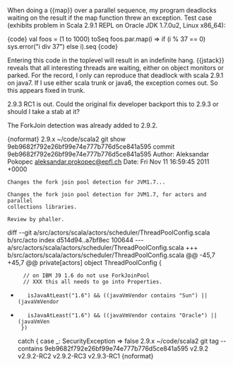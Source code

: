 When doing a {{map}} over a parallel sequence, my program deadlocks waiting on the result if the map function threw an exception. Test case (exhibits problem in Scala 2.9.1 REPL on Oracle JDK 1.7.0u2, Linux x86_64):

{code}
val foos = (1 to 1000) toSeq
foos.par.map(i => if (i % 37 == 0) sys.error("i div 37") else i).seq
{code}

Entering this code in the toplevel will result in an indefinite hang. {{jstack}} reveals that all interesting threads are waiting, either on object monitors or parked.
For the record, I only can reproduce that deadlock with scala 2.9.1 on java7.  If I use either scala trunk or java6, the exception comes out.  So this appears fixed in trunk.

2.9.3 RC1 is out. Could the original fix developer backport this to 2.9.3 or should I take a stab at it?

The ForkJoin detection was already added to 2.9.2.

{noformat}
2.9.x ~/code/scala2 git show 9eb9682f792e26bf99e74e777b776d5ce841a595
commit 9eb9682f792e26bf99e74e777b776d5ce841a595
Author: Aleksandar Pokopec <aleksandar.prokopec@epfl.ch>
Date:   Fri Nov 11 16:59:45 2011 +0000

    Changes the fork join pool detection for JVM1.7...
    
    Changes the fork join pool detection for JVM1.7, for actors and parallel
    collections libraries.
    
    Review by phaller.

diff --git a/src/actors/scala/actors/scheduler/ThreadPoolConfig.scala b/src/acto
index d514d94..a7bf8ec 100644
--- a/src/actors/scala/actors/scheduler/ThreadPoolConfig.scala
+++ b/src/actors/scala/actors/scheduler/ThreadPoolConfig.scala
@@ -45,7 +45,7 @@ private[actors] object ThreadPoolConfig {
 
         // on IBM J9 1.6 do not use ForkJoinPool
         // XXX this all needs to go into Properties.
-        isJavaAtLeast("1.6") && ((javaVmVendor contains "Sun") || (javaVmVendor
+        isJavaAtLeast("1.6") && ((javaVmVendor contains "Oracle") || (javaVmVen
       })
     catch {
       case _: SecurityException => false
2.9.x ~/code/scala2 git tag --contains 9eb9682f792e26bf99e74e777b776d5ce841a595
v2.9.2
v2.9.2-RC2
v2.9.2-RC3
v2.9.3-RC1
{noformat}
